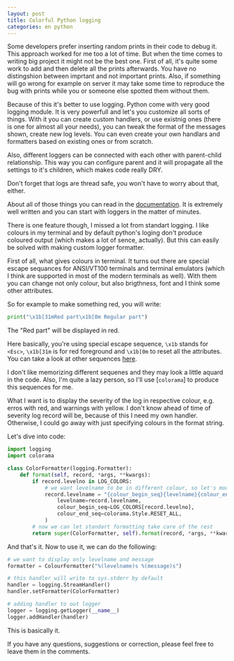 ```yaml
---
layout: post
title: Colorful Python logging
categories: en python
---
```


Some developers prefer inserting random prints in their code to debug it. This approach worked for me too a lot of time.
But when the time comes to writing big project it might not be the best one.
First of all, it's quite some work to add and then delete all the prints afterwards. You have no distingshion between
imprtant and not important prints. Also, if something will go wrong for example on server it may take some time to
reproduce the bug with prints while you or someone else spotted them without them.

Because of this it's better to use logging. Python come with very good logging module. It is very powerfull and let's
you customize all sorts of things. With it you can create custom handlers, or use existnig ones (there is one for almost
all your needs), you can tweak the format of the messages shown, create new log levels. You can even create your own
handlars and formatters based on existing ones or from scratch.

Also, different loggers can be connected with each other with parent-child relationship. This way you can configure
parent and it will propagate all the settings to it's children, which makes code really DRY.

Don't forget that logs are thread safe, you won't have to worry about that, either. 

About all of those things you can read in the [documentation](). It is extremely well written and you can start with
loggers in the matter of minutes.

There is one feature though, I missed a lot from standart logging. I like colours in my terminal and by default python's
loging don't produce coloured output (which makes a lot of sence, actually). But this can easily be solved with making
custom logger formatter.

First of all, what gives colours in terminal. It turns out there are special escape sequances for ANSI/VT100 terminals
and terminal emulators (which I think are supported in most of the modern terminals as well). With them you can change
not only colour, but also brigthness, font and I think some other attributes. 

So for example to make something red, you will write:

```python
print("\x1b[31mRed part\x1b[0m Regular part")
```

The "Red part" will be displayed in red.

Here basically, you're using special escape sequence, `\x1b` stands for `<Esc>`, `\x1b[31m` is for red foreground and
`\x1b[0m` to reset all the attributes. You can take a look at other sequences [here](http://www.termsys.demon.co.uk/vtansi.htm).

I don't like memorizing different sequenes and they may look a little aquard in the code. Also, I'm quite a lazy person,
so I'll use [`colorama`] to produce this sequences for me.

What I want is to display the severity of the log in respective colour, e.g. erros with red, and warnings with yellow.
I don't know ahead of time of severity log record will be, because of this I need my own handler. Otherwise, I could go
away with just specifying colours in the format string.

Let's dive into code:

```python
import logging
import colorama

class ColorFormatter(logging.Formatter):
    def format(self, record, *args, **kwargs):
        if record.levelno in LOG_COLORS:
            # we want levelname to be in different colour, so let's modify it
            record.levelname = "{colour_begin_seq}{levelname}{colour_end_seq}".format(
                levelname=record.levelname,
                colour_begin_seq=LOG_COLORS[record.levelno],
                colour_end_seq=colorama.Style.RESET_ALL,
            )
        # now we can let standart formatting take care of the rest
        return super(ColorFormatter, self).format(record, *args, **kwargs)
```

And that's it. Now to use it, we can do the following:

```python
# we want to display only levelname and message
formatter = ColourFormatter("%(levelname)s %(message)s")

# this handler will write to sys.stderr by default
handler = logging.StreamHandler()
handler.setFormatter(ColorFormatter)

# adding handler to out logger
logger = logging.getLogger(__name__)
logger.addHandler(handler)
```

This is basically it.

If you have any questions, suggestions or correction, please feel free to leave them in the comments.
